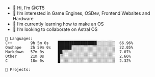 - 👋 Hi, I’m @CT5
- 👀 I’m interested in Game Engines, OSDev, Frontend Websites and Hardware
- 🌱 I’m currently learning how to make an OS
- 💞️ I’m looking to collaborate on Astral OS

```text
💾 Languages:
C++        9h 5m 0s    █████████████████░░░░░░░░  66.96%
Onshape    2h 59m 0s   ██████░░░░░░░░░░░░░░░░░░░  22.05%
Markdown   57m 0s      ██░░░░░░░░░░░░░░░░░░░░░░░  7.07%
Other      21m 0s      █░░░░░░░░░░░░░░░░░░░░░░░░  2.66%
C          18m 0s      █░░░░░░░░░░░░░░░░░░░░░░░░  2.32%

💼 Projects:
```
<!---
Cherrytree56567/Cherrytree56567 is a ✨ special ✨ repository because its `README.md` (this file) appears on your GitHub profile.
You can click the Preview link to take a look at your changes. 
--->

